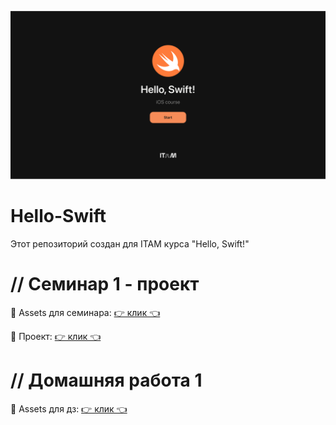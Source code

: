 ![image](https://github.com/itatmisis/Hello-Swift/blob/main/01.png?raw=true)
# Hello-Swift
Этот репозиторий создан для ITAM курса "Hello, Swift!"

# // Семинар 1 - проект

💈 Assets для семинара: [👉 клик 👈](https://github.com/itatmisis/Hello-Swift/blob/main/I%20am%20Rich%20Image%20Assets.zip)

🧰 Проект: [👉 клик 👈](https://github.com/raynelz/iAmRich)

# // Домашняя работа 1

💈 Assets для дз: [👉 клик 👈](https://github.com/itatmisis/Hello-Swift/blob/main/I%20Am%20Poor%20Image%20Assets.zip)

